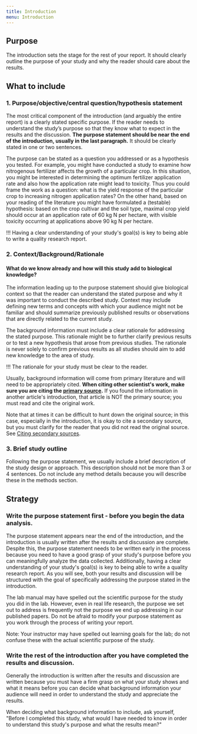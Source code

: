 ```yaml
---
title: Introduction
menu: Introduction
---
```


## Purpose

The introduction sets the stage for the rest of your report. It should clearly outline the purpose of your study and why the reader should care about the results.

## What to include

### 1. Purpose/objective/central question/hypothesis statement

The most critical component of the introduction (and arguably the entire report) is a clearly stated specific purpose. If the reader needs to understand the study’s purpose so that they know what to expect in the results and the discussion. **The purpose statement should be near the end of the introduction, usually in the last paragraph.** It should be clearly stated in one or two sentences.

The purpose can be stated as a question you addressed or as a hypothesis you tested. For example, you might have conducted a study to examine how nitrogenous fertilizer affects the growth of a particular crop. In this situation, you might be interested in determining the optimum fertilizer application rate and also how the application rate might lead to toxicity. Thus you could frame the work as a question: what is the yield response of the particular crop to increasing nitrogen application rates? On the other hand, based on your reading of the literature you might have formulated a (testable) hypothesis: based on the crop cultivar and the soil type, maximal crop yield should occur at an application rate of 60 kg N per hectare, with visible toxicity occurring at applications above 90 kg N per hectare.

!!! Having a clear understanding of your study's goal(s) is key to being able to write a quality research report.

### 2. Context/Background/Rationale

#### What do we know already and how will this study add to biological knowledge?

The information leading up to the purpose statement should give biological context so that the reader can understand the stated purpose and why it was important to conduct the described study. Context may include defining new terms and concepts with which your audience might not be familiar and should summarize previously published results or observations that are directly related to the current study.

The background information must include a clear rationale for addressing the stated purpose. This rationale might be to further clarify previous results or to test a new hypothesis that arose from previous studies. The rationale is never solely to confirm previous results as all studies should aim to add new knowledge to the area of study.

!!! The rationale for your study must be clear to the reader.

Usually, background information will come from primary literature and will need to be appropriately cited. **When citing other scientist's work, make sure you are citing the [primary source](/finding-sources).** If you found the information in another article's introduction, that article is NOT the primary source; you must read and cite the original work.

Note that at times it can be difficult to hunt down the original source; in this case, especially in the introduction, it is okay to cite a secondary source, but you must clarify for the reader that you did not read the original source. See [Citing secondary sources](/lab-report-structure/references#citing-secondary-sources-such-as-textbooks-and-review-articles).

### 3. Brief study outline

Following the purpose statement, we usually include a brief description of the study design or approach. This description should not be more than 3 or 4 sentences. Do not include any method details because you will describe these in the methods section. 

## Strategy

### Write the purpose statement first - before you begin the data analysis.

The purpose statement appears near the end of the introduction, and the introduction is usually written after the results and discussion are complete. Despite this, the purpose statement needs to be written early in the process because you need to have a good grasp of your study's purpose before you can meaningfully analyze the data collected. Additionally, having a clear understanding of your study's goal(s) is key to being able to write a quality research report. As you will see, both your results and discussion will be structured with the goal of specifically addressing the purpose stated in the introduction.

The lab manual may have spelled out the scientific purpose for the study you did in the lab. However, even in real life research, the purpose we set out to address is frequently not the purpose we end up addressing in our published papers. Do not be afraid to modify your purpose statement as you work through the process of writing your report.

Note: Your instructor may have spelled out learning goals for the lab; do not confuse these with the actual scientific purpose of the study.

### Write the rest of the introduction after you have completed the results and discussion.

Generally the introduction is written after the results and discussion are written because you must have a firm grasp on what your study shows and what it means before you can decide what background information your audience will need in order to understand the study and appreciate the results.

When deciding what background information to include, ask yourself, "Before I completed this study, what would I have needed to know in order to understand this study's purpose and what the results mean?"